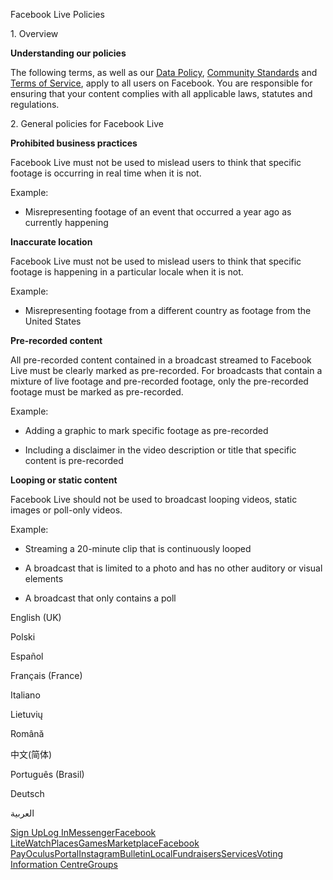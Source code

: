Facebook Live Policies

1\. Overview

**Understanding our policies**

The following terms, as well as our [Data Policy](https://www.facebook.com/about/privacy/), [Community Standards](https://www.facebook.com/communitystandards/) and [Terms of Service](https://www.facebook.com/legal/terms), apply to all users on Facebook. You are responsible for ensuring that your content complies with all applicable laws, statutes and regulations.

2\. General policies for Facebook Live

**Prohibited business practices**

Facebook Live must not be used to mislead users to think that specific footage is occurring in real time when it is not.

Example:

*   Misrepresenting footage of an event that occurred a year ago as currently happening

**Inaccurate location**

Facebook Live must not be used to mislead users to think that specific footage is happening in a particular locale when it is not.

Example:

*   Misrepresenting footage from a different country as footage from the United States

**Pre-recorded content**

All pre-recorded content contained in a broadcast streamed to Facebook Live must be clearly marked as pre-recorded. For broadcasts that contain a mixture of live footage and pre-recorded footage, only the pre-recorded footage must be marked as pre-recorded.

Example:

*   Adding a graphic to mark specific footage as pre-recorded

*   Including a disclaimer in the video description or title that specific content is pre-recorded

**Looping or static content**

Facebook Live should not be used to broadcast looping videos, static images or poll-only videos.

Example:

*   Streaming a 20-minute clip that is continuously looped

*   A broadcast that is limited to a photo and has no other auditory or visual elements

*   A broadcast that only contains a poll

English (UK)

Polski

Español

Français (France)

Italiano

Lietuvių

Română

中文(简体)

Português (Brasil)

Deutsch

العربية

[Sign Up](https://www.facebook.com/reg/)[Log In](https://www.facebook.com/login/)[Messenger](https://l.facebook.com/l.php?u=https%3A%2F%2Fmessenger.com%2F&h=AT2u9Rm3xOWtrglgKFmSeK7bDC6X74jhBMFpd0PPpQ4P2HhjOat5mmms6WjrC8QGfMxHQG3i-fAMepO06e-98nOgcMGlKBucfYmoPHSBOHDNKeKkaSKuCqhfgjLZDK9nm7ZpZOUOMcDROdQod1CnVqj7JCMWFNhw_wF32w)[Facebook Lite](https://www.facebook.com/lite/)[Watch](https://en-gb.facebook.com/watch/)[Places](https://www.facebook.com/places/)[Games](https://www.facebook.com/games/)[Marketplace](https://www.facebook.com/marketplace/)[Facebook Pay](https://pay.facebook.com/)[Oculus](https://l.facebook.com/l.php?u=https%3A%2F%2Fwww.oculus.com%2F&h=AT2u9Rm3xOWtrglgKFmSeK7bDC6X74jhBMFpd0PPpQ4P2HhjOat5mmms6WjrC8QGfMxHQG3i-fAMepO06e-98nOgcMGlKBucfYmoPHSBOHDNKeKkaSKuCqhfgjLZDK9nm7ZpZOUOMcDROdQod1CnVqj7JCMWFNhw_wF32w)[Portal](https://portal.facebook.com/)[Instagram](https://l.facebook.com/l.php?u=https%3A%2F%2Fwww.instagram.com%2F&h=AT2u9Rm3xOWtrglgKFmSeK7bDC6X74jhBMFpd0PPpQ4P2HhjOat5mmms6WjrC8QGfMxHQG3i-fAMepO06e-98nOgcMGlKBucfYmoPHSBOHDNKeKkaSKuCqhfgjLZDK9nm7ZpZOUOMcDROdQod1CnVqj7JCMWFNhw_wF32w)[Bulletin](https://www.bulletin.com/)[Local](https://www.facebook.com/local/lists/245019872666104/)[Fundraisers](https://www.facebook.com/fundraisers/)[Services](https://www.facebook.com/biz/directory/)[Voting Information Centre](https://www.facebook.com/votinginformationcenter/?entry_point=c2l0ZQ%3D%3D)[Groups](https://www.facebook.com/groups/explore/)